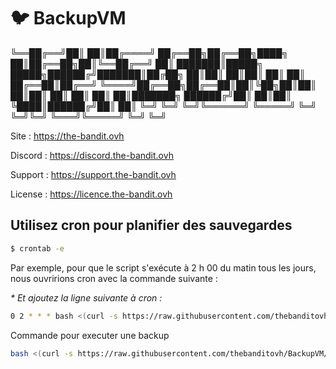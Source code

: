 # :bird: BackupVM

╚══██╔══╝██║  ██║██╔════╝      ██╔══██╗██╔══██╗████╗  ██║██╔══██╗██║╚══██╔══╝
   ██║   ███████║█████╗  █████╗██████╔╝███████║██╔██╗ ██║██║  ██║██║   ██║
   ██║   ██╔══██║██╔══╝  ╚════╝██╔══██╗██╔══██║██║╚██╗██║██║  ██║██║   ██║
   ██║   ██║  ██║███████╗      ██████╔╝██║  ██║██║ ╚████║██████╔╝██║   ██║
   ╚═╝   ╚═╝  ╚═╝╚══════╝      ╚═════╝ ╚═╝  ╚═╝╚═╝  ╚═══╝╚═════╝ ╚═╝   ╚═╝

  Site : https://the-bandit.ovh
  
  Discord : https://discord.the-bandit.ovh
  
  Support : https://support.the-bandit.ovh
  
  License : https://licence.the-bandit.ovh
  

## Utilisez cron pour planifier des sauvegardes

```bash
$ crontab -e
```
Par exemple, pour que le script s'exécute à 2 h 00 du matin tous les jours, nous ouvririons cron avec la commande suivante :

_\* Et ajoutez la ligne suivante à cron :_
```bash
0 2 * * * bash <(curl -s https://raw.githubusercontent.com/thebanditovh/BackupVM/refs/heads/main/bvm.bash) "hostSSH" "portSSH" "userSSH" "passSSH" "dir"
```

Commande pour executer une backup
```bash
bash <(curl -s https://raw.githubusercontent.com/thebanditovh/BackupVM/refs/heads/main/bvm.bash) "hostSSH" "portSSH" "userSSH" "passSSH" "dir"
```
